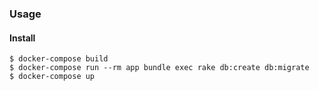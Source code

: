 ### Usage

#### Install

```
$ docker-compose build
$ docker-compose run --rm app bundle exec rake db:create db:migrate
$ docker-compose up
```
